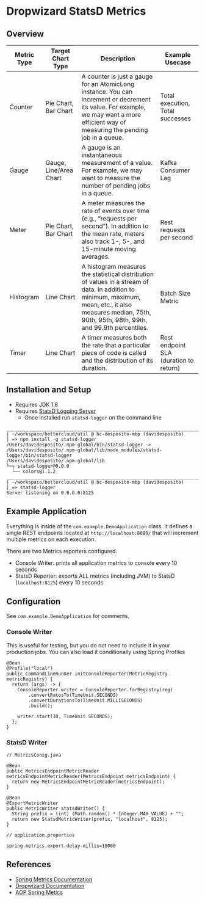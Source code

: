 # Dropwizard StatsD Metrics

## Overview

| Metric Type | Target Chart Type | Description | Example Usecase |
| - | - | - | - |
| Counter | Pie Chart, Bar Chart | A counter is just a gauge for an AtomicLong instance. You can increment or decrement its value. For example, we may want a more efficient way of measuring the pending job in a queue. | Total execution, Total successes |
| Gauge | Gauge, Line/Area Chart | A gauge is an instantaneous measurement of a value. For example, we may want to measure the number of pending jobs in a queue. | Kafka Consumer Lag |
| Meter | Pie Chart, Bar Chart | A meter measures the rate of events over time (e.g., “requests per second”). In addition to the mean rate, meters also track 1-, 5-, and 15-minute moving averages. | Rest requests per second |
| Histogram | Line Chart | A histogram measures the statistical distribution of values in a stream of data. In addition to minimum, maximum, mean, etc., it also measures median, 75th, 90th, 95th, 98th, 99th, and 99.9th percentiles. | Batch Size Metric |
| Timer | Line Chart | A timer measures both the rate that a particular piece of code is called and the distribution of its duration. | Rest endpoint SLA (duration to return) |

## Installation and Setup

- Requires JDK 1.8
- Requires [StatsD Logging Server](https://www.npmjs.com/package/statsd-logger)
  - Once installed run `statsd-logger` on the command line

```
________________________________________________________________________________
| ~/workspace/bettercloud/util @ bc-desposito-mbp (davidesposito)
| => npm install -g statsd-logger
/Users/davidesposito/.npm-global/bin/statsd-logger -> /Users/davidesposito/.npm-global/lib/node_modules/statsd-logger/bin/statsd-logger
/Users/davidesposito/.npm-global/lib
└─┬ statsd-logger@0.0.0
  └── colors@1.1.2
________________________________________________________________________________
| ~/workspace/bettercloud/util @ bc-desposito-mbp (davidesposito)
| => statsd-logger
Server listening on 0.0.0.0:8125
```

## Example Application

Everything is inside of the `com.example.DemoApplication` class. It defines a single
REST endpoints located at `http://localhost:8080/` that will increment multiple metrics
on each execution.

There are two Metrics reporters configured.

- Console Writer: prints all application metrics to console every 10 seconds
- StatsD Reporter: exports ALL metrics (including JVM) to StatsD (`localhost:8125`) every 10 seconds

## Configuration

See `com.example.DemoApplication` for comments.

### Console Writer

This is useful for testing, but you do not need to include it in your production jobs. You can also load it conditionally using Spring Profiles

```
@Bean
@Profile("local")
public CommandLineRunner initConsoleReporter(MetricRegistry metricRegistry) {
  return (args) -> {
    ConsoleReporter writer = ConsoleReporter.forRegistry(reg)
        .convertRatesTo(TimeUnit.SECONDS)
        .convertDurationsTo(TimeUnit.MILLISECONDS)
        .build();

    writer.start(10, TimeUnit.SECONDS);
  };
}
```

### StatsD Writer

```
// MetricsConig.java

@Bean
public MetricsEndpointMetricReader metricsEndpointMetricReader(MetricsEndpoint metricsEndpoint) {
  return new MetricsEndpointMetricReader(metricsEndpoint);
}

@Bean
@ExportMetricWriter
public MetricWriter statsdWriter() {
  String prefix = (int) (Math.random() * Integer.MAX_VALUE) + "";
  return new StatsdMetricWriter(prefix, "localhost", 8125);
}
```

```
// application.properties

spring.metrics.export.delay-millis=10000
```

## References

- [Spring Metrics Documentation](https://docs.spring.io/spring-boot/docs/current/reference/html/production-ready-metrics.html#production-ready-dropwizard-metrics)
- [Dropwizard Documentation](http://metrics.dropwizard.io/3.1.0/getting-started/)
- [AOP Spring Metics](http://metrics.ryantenney.com/)
